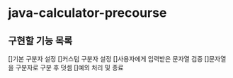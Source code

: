 # java-calculator-precourse

## 구현할 기능 목록
[]기본 구분자 설정
[]커스텀 구분자 설정
[]사용자에게 입력받은 문자열 검증
[]문자열을 구분자로 구분 후 덧셈
[]예외 처리 및 종료
